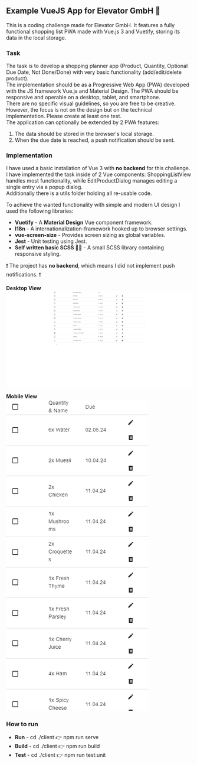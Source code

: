 ## Example VueJS App for Elevator GmbH 🌱
This is a coding challenge made for Elevator GmbH. It features a fully functional shopping list PWA made with Vue.js 3 and Vuetify, storing its data in the local storage.

### Task
The task is to develop a shopping planner app (Product, Quantity, Optional Due Date, Not Done/Done) with very basic functionality (add/edit/delete product).<br/>
The implementation should be as a Progressive Web App (PWA) developed with the JS framework Vue.js and Material Design. The PWA should be responsive and operable on a desktop, tablet, and smartphone. <br/>
There are no specific visual guidelines, so you are free to be creative. However, the focus is not on the design but on the technical implementation. Please create at least one test. <br/>
The application can optionally be extended by 2 PWA features:


1. The data should be stored in the browser's local storage.
2. When the due date is reached, a push notification should be sent.

### Implementation
I have used a basic installation of Vue 3 with **no backend** for this challenge.<br/>
I have implemented the task inside of 2 Vue components: ShoppingListView handles most functionality, while EditProductDialog manages editing a single entry via a popup dialog.<br/>
Additionally there is a utils folder holding all re-usable code.<br/>

To achieve the wanted functionality with simple and modern UI design I used the following libraries:
- **Vuetify** - A **Material Design** Vue component framework.
- **I18n** - A internationalization-framework hooked up to browser settings.
- **vue-screen-size** - Provides screen sizing as global variables.
- **Jest** - Unit testing using Jest.
- **Self written basic SCSS 👷‍♀️** - A small SCSS library containing responsive styling.

❗ The project has **no backend**, which means I did not implement push notifications. ❗ 

**Desktop View**<br/>
![desktop.png](desktop.png)

**Mobile View**<br/>
![mobile.png](mobile.png)

### How to run
- **Run** - cd ./client 👉 npm run serve
- **Build** - cd ./client 👉 npm run build
- **Test** - cd ./client 👉 npm run test:unit